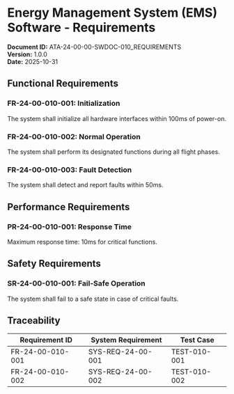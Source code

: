 # Energy Management System (EMS) Software - Requirements

**Document ID:** ATA-24-00-00-SWDOC-010_REQUIREMENTS  
**Version:** 1.0.0  
**Date:** 2025-10-31

## Functional Requirements

### FR-24-00-010-001: Initialization
The system shall initialize all hardware interfaces within 100ms of power-on.

### FR-24-00-010-002: Normal Operation
The system shall perform its designated functions during all flight phases.

### FR-24-00-010-003: Fault Detection
The system shall detect and report faults within 50ms.

## Performance Requirements

### PR-24-00-010-001: Response Time
Maximum response time: 10ms for critical functions.

## Safety Requirements

### SR-24-00-010-001: Fail-Safe Operation
The system shall fail to a safe state in case of critical faults.

## Traceability

| Requirement ID | System Requirement | Test Case |
|----------------|-------------------|-----------|
| FR-24-00-010-001 | SYS-REQ-24-00-001 | TEST-010-001 |
| FR-24-00-010-002 | SYS-REQ-24-00-002 | TEST-010-002 |

